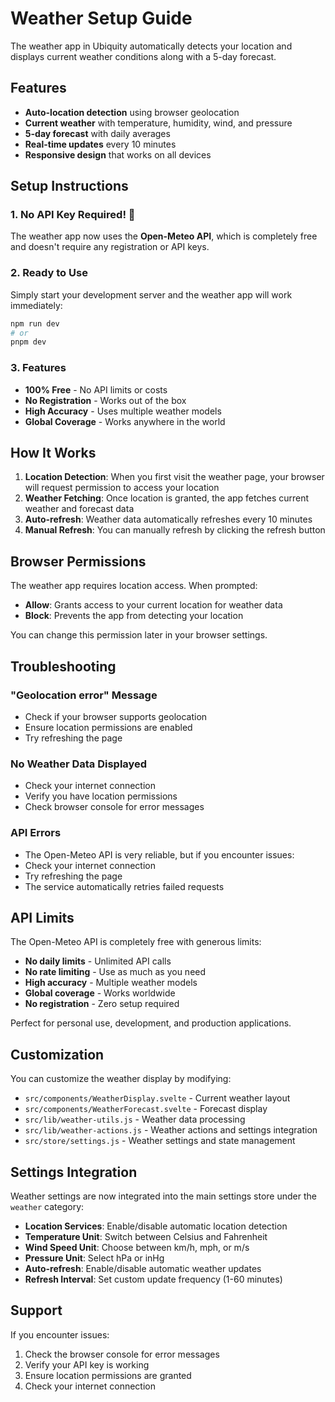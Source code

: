 # Weather Setup Guide

The weather app in Ubiquity automatically detects your location and displays current weather conditions along with a 5-day forecast.

## Features

- **Auto-location detection** using browser geolocation
- **Current weather** with temperature, humidity, wind, and pressure
- **5-day forecast** with daily averages
- **Real-time updates** every 10 minutes
- **Responsive design** that works on all devices

## Setup Instructions

### 1. No API Key Required! 🎉

The weather app now uses the **Open-Meteo API**, which is completely free and doesn't require any registration or API keys.

### 2. Ready to Use

Simply start your development server and the weather app will work immediately:

```bash
npm run dev
# or
pnpm dev
```

### 3. Features

- **100% Free** - No API limits or costs
- **No Registration** - Works out of the box
- **High Accuracy** - Uses multiple weather models
- **Global Coverage** - Works anywhere in the world

## How It Works

1. **Location Detection**: When you first visit the weather page, your browser will request permission to access your location
2. **Weather Fetching**: Once location is granted, the app fetches current weather and forecast data
3. **Auto-refresh**: Weather data automatically refreshes every 10 minutes
4. **Manual Refresh**: You can manually refresh by clicking the refresh button

## Browser Permissions

The weather app requires location access. When prompted:

- **Allow**: Grants access to your current location for weather data
- **Block**: Prevents the app from detecting your location

You can change this permission later in your browser settings.

## Troubleshooting

### "Geolocation error" Message
- Check if your browser supports geolocation
- Ensure location permissions are enabled
- Try refreshing the page

### No Weather Data Displayed
- Check your internet connection
- Verify you have location permissions
- Check browser console for error messages

### API Errors
- The Open-Meteo API is very reliable, but if you encounter issues:
- Check your internet connection
- Try refreshing the page
- The service automatically retries failed requests

## API Limits

The Open-Meteo API is completely free with generous limits:
- **No daily limits** - Unlimited API calls
- **No rate limiting** - Use as much as you need
- **High accuracy** - Multiple weather models
- **Global coverage** - Works worldwide
- **No registration** - Zero setup required

Perfect for personal use, development, and production applications.

## Customization

You can customize the weather display by modifying:
- `src/components/WeatherDisplay.svelte` - Current weather layout
- `src/components/WeatherForecast.svelte` - Forecast display
- `src/lib/weather-utils.js` - Weather data processing
- `src/lib/weather-actions.js` - Weather actions and settings integration
- `src/store/settings.js` - Weather settings and state management

## Settings Integration

Weather settings are now integrated into the main settings store under the `weather` category:

- **Location Services**: Enable/disable automatic location detection
- **Temperature Unit**: Switch between Celsius and Fahrenheit
- **Wind Speed Unit**: Choose between km/h, mph, or m/s
- **Pressure Unit**: Select hPa or inHg
- **Auto-refresh**: Enable/disable automatic weather updates
- **Refresh Interval**: Set custom update frequency (1-60 minutes)

## Support

If you encounter issues:
1. Check the browser console for error messages
2. Verify your API key is working
3. Ensure location permissions are granted
4. Check your internet connection
